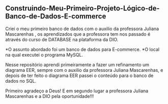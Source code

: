 ## Construindo-Meu-Primeiro-Projeto-Lógico-de-Banco-de-Dados-E-commerce

Criei o meu primeiro banco de dados com o auxilio da professora Juliana Mascarenhas , os aprendizados que a professora tem nos passado é através do curso de DATABASE na plataforma da DIO.

*O assunto abordado foi um banco de dados para E-commerce.
*O local na qual executei o programa MySQL.

Nesse repositório aprendi primeiramente a fazer um refinamento um diagrama EER, 
sempre com o auxilio da professora Juliana Mascarenhas, 
e depois de ter feito o diagrama EER passei o conteúdo para o banco de dados no SQL.

Primeiro agradeço a Deus! E em segundo lugar a professora Juliana Mascarenhas e a DIO pela oportunidade!!!
